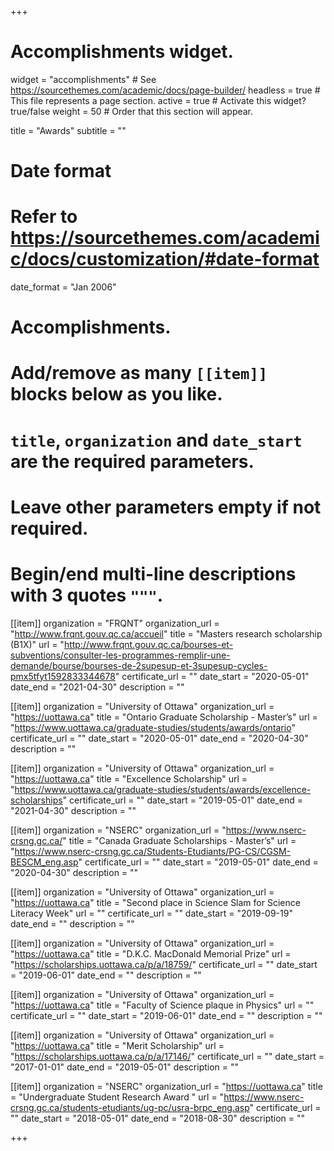 +++
# Accomplishments widget.
widget = "accomplishments"  # See https://sourcethemes.com/academic/docs/page-builder/
headless = true  # This file represents a page section.
active = true  # Activate this widget? true/false
weight = 50  # Order that this section will appear.

title = "Awards"
subtitle = ""

# Date format
#   Refer to https://sourcethemes.com/academic/docs/customization/#date-format
date_format = "Jan 2006"

# Accomplishments.
#   Add/remove as many `[[item]]` blocks below as you like.
#   `title`, `organization` and `date_start` are the required parameters.
#   Leave other parameters empty if not required.
#   Begin/end multi-line descriptions with 3 quotes `"""`.

[[item]]
  organization = "FRQNT"
  organization_url = "http://www.frqnt.gouv.qc.ca/accueil"
  title = "Masters research scholarship (B1X)"
  url = "http://www.frqnt.gouv.qc.ca/bourses-et-subventions/consulter-les-programmes-remplir-une-demande/bourse/bourses-de-2supesup-et-3supesup-cycles-pmx5tfyt1592833344678"
  certificate_url = ""
  date_start = "2020-05-01"
  date_end = "2021-04-30"
  description = ""

[[item]]
  organization = "University of Ottawa"
  organization_url = "https://uottawa.ca"
  title = "Ontario Graduate Scholarship - Master’s"
  url = "https://www.uottawa.ca/graduate-studies/students/awards/ontario"
  certificate_url = ""
  date_start = "2020-05-01"
  date_end = "2020-04-30"
  description = ""
  
[[item]]
  organization = "University of Ottawa"
  organization_url = "https://uottawa.ca"
  title = "Excellence Scholarship"
  url = "https://www.uottawa.ca/graduate-studies/students/awards/excellence-scholarships"
  certificate_url = ""
  date_start = "2019-05-01"
  date_end = "2021-04-30"
  description = ""

[[item]]
  organization = "NSERC"
  organization_url = "https://www.nserc-crsng.gc.ca/"
  title = "Canada Graduate Scholarships - Master’s"
  url = "https://www.nserc-crsng.gc.ca/Students-Etudiants/PG-CS/CGSM-BESCM_eng.asp"
  certificate_url = ""
  date_start = "2019-05-01"
  date_end = "2020-04-30"
  description = ""

[[item]]
  organization = "University of Ottawa"
  organization_url = "https://uottawa.ca"
  title = "Second place in Science Slam for Science Literacy Week"
  url = ""
  certificate_url = ""
  date_start = "2019-09-19"
  date_end = ""
  description = ""


[[item]]
  organization = "University of Ottawa"
  organization_url = "https://uottawa.ca"
  title = "D.K.C. MacDonald Memorial Prize"
  url = "https://scholarships.uottawa.ca/p/a/18759/"
  certificate_url = ""
  date_start = "2019-06-01"
  date_end = ""
  description = ""
 
[[item]]
  organization = "University of Ottawa"
  organization_url = "https://uottawa.ca"
  title = "Faculty of Science plaque in Physics"
  url = ""
  certificate_url = ""
  date_start = "2019-06-01"
  date_end = ""
  description = ""

[[item]]
  organization = "University of Ottawa"
  organization_url = "https://uottawa.ca"
  title = "Merit Scholarship"
  url = "https://scholarships.uottawa.ca/p/a/17146/"
  certificate_url = ""
  date_start = "2017-01-01"
  date_end = "2019-05-01"
  description = ""

[[item]]
  organization = "NSERC"
  organization_url = "https://uottawa.ca"
  title = "Undergraduate Student Research Award "
  url = "https://www.nserc-crsng.gc.ca/students-etudiants/ug-pc/usra-brpc_eng.asp"
  certificate_url = ""
  date_start = "2018-05-01"
  date_end = "2018-08-30"
  description = ""




+++
